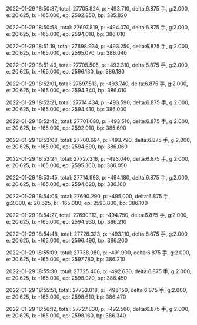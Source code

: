 2022-01-29 18:50:37, total: 27705.824, p: -493.710, delta:6.875 手, g:2.000, e: 20.625, b: -165.000, ep: 2592.850, bp: 385.820

2022-01-29 18:50:58, total: 27697.819, p: -494.070, delta:6.875 手, g:2.000, e: 20.625, b: -165.000, ep: 2594.010, bp: 386.010

2022-01-29 18:51:19, total: 27698.934, p: -493.250, delta:6.875 手, g:2.000, e: 20.625, b: -165.000, ep: 2595.070, bp: 386.040

2022-01-29 18:51:40, total: 27705.505, p: -493.310, delta:6.875 手, g:2.000, e: 20.625, b: -165.000, ep: 2596.130, bp: 386.180

2022-01-29 18:52:01, total: 27697.513, p: -493.740, delta:6.875 手, g:2.000, e: 20.625, b: -165.000, ep: 2594.340, bp: 386.010

2022-01-29 18:52:21, total: 27714.434, p: -493.590, delta:6.875 手, g:2.000, e: 20.625, b: -165.000, ep: 2594.410, bp: 386.000

2022-01-29 18:52:42, total: 27701.080, p: -493.510, delta:6.875 手, g:2.000, e: 20.625, b: -165.000, ep: 2592.010, bp: 385.690

2022-01-29 18:53:03, total: 27700.694, p: -493.790, delta:6.875 手, g:2.000, e: 20.625, b: -165.000, ep: 2594.690, bp: 386.060

2022-01-29 18:53:24, total: 27727.316, p: -493.040, delta:6.875 手, g:2.000, e: 20.625, b: -165.000, ep: 2595.360, bp: 386.050

2022-01-29 18:53:45, total: 27714.993, p: -494.180, delta:6.875 手, g:2.000, e: 20.625, b: -165.000, ep: 2594.620, bp: 386.100

2022-01-29 18:54:06, total: 27690.290, p: -495.000, delta:6.875 手, g:2.000, e: 20.625, b: -165.000, ep: 2593.800, bp: 386.100

2022-01-29 18:54:27, total: 27690.113, p: -494.750, delta:6.875 手, g:2.000, e: 20.625, b: -165.000, ep: 2594.930, bp: 386.210

2022-01-29 18:54:48, total: 27726.323, p: -493.110, delta:6.875 手, g:2.000, e: 20.625, b: -165.000, ep: 2596.490, bp: 386.200

2022-01-29 18:55:09, total: 27738.080, p: -491.900, delta:6.875 手, g:2.000, e: 20.625, b: -165.000, ep: 2597.780, bp: 386.210

2022-01-29 18:55:30, total: 27725.406, p: -492.630, delta:6.875 手, g:2.000, e: 20.625, b: -165.000, ep: 2598.970, bp: 386.450

2022-01-29 18:55:51, total: 27733.018, p: -493.150, delta:6.875 手, g:2.000, e: 20.625, b: -165.000, ep: 2598.610, bp: 386.470

2022-01-29 18:56:12, total: 27727.830, p: -492.560, delta:6.875 手, g:2.000, e: 20.625, b: -165.000, ep: 2598.160, bp: 386.340